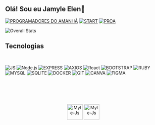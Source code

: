 <h2>Olá! Sou eu Jamyle Elen👋</h2>

[![PROGRAMADORES DO AMANHÃ](https://img.shields.io/badge/PROGRAMADORES%20DO%20AMANHÃ-Turma_5-ffd11a?style=for-the-badge&&logoColor=white)](https://programadoresdoamanha.org)
[![START](https://img.shields.io/badge/START+-CYBERSECURITY-fff?style=for-the-badge&labelColor=7e01ff&logoColor=White)](https://www.redecidada.org.br/projetos/projeto-start/)
[![PROA](https://img.shields.io/badge/PROPROFISSAO-2024.2-fff?style=for-the-badge&labelColor=1c3380&logoColor=white)](https://www.proa.org.br/proprofissao/)


![Overall Stats](https://github-readme-stats.vercel.app/api?username=jamyle-elen&count_private=true&show_icons=true&theme=merko)

<h2>Tecnologias</h2><br>

![JS](https://img.shields.io/badge/JavaScript-F7DF1E?style=for-the-badge&logo=javascript&logoColor=black)
![Node.js](https://img.shields.io/badge/Node.js-339933?style=for-the-badge&logo=nodedotjs&logoColor=white)
![EXPRESS](https://img.shields.io/badge/Express%20js-000000?style=for-the-badge&logo=express&logoColor=white)
![AXIOS](https://img.shields.io/badge/axios-671ddf?&style=for-the-badge&logo=axios&logoColor=white)
![React](https://img.shields.io/badge/React-20232A?style=for-the-badge&logo=react&logoColor=61DAFB)
![BOOTSTRAP](https://img.shields.io/badge/Bootstrap-563D7C?style=for-the-badge&logo=bootstrap&logoColor=white)
![RUBY](https://img.shields.io/badge/Ruby-CC342D?style=for-the-badge&logo=ruby&logoColor=white)
![MYSQL](https://img.shields.io/badge/MySQL-005C84?style=for-the-badge&logo=mysql&logoColor=white)
![SQLITE](https://img.shields.io/badge/Sqlite-003B57?style=for-the-badge&logo=sqlite&logoColor=white)
![DOCKER](https://img.shields.io/badge/Docker-2CA5E0?style=for-the-badge&logo=docker&logoColor=white)
![GIT](https://img.shields.io/badge/GIT-E44C30?style=for-the-badge&logo=git&logoColor=white)
![CANVA](https://img.shields.io/badge/Canva-%2300C4CC.svg?&style=for-the-badge&logo=Canva&logoColor=white)
![FIGMA](https://img.shields.io/badge/Figma-F24E1E?style=for-the-badge&logo=figma&logoColor=white)


<h2>ㅤ</h2>
<div align='center'><br>
  <img alt="Myle-Js" height="50" width="50" src="https://github.com/Jamyle-Elen/jamyle-elen/assets/110051309/eff2c701-7bdf-456b-83a0-d19cd8476064">
  <img alt="Myle-Js" height="50" width="50" src="https://github.com/Jamyle-Elen/jamyle-elen/assets/110051309/beb800f9-676c-4a00-b2ab-d60bd4453cf0">
</div>

<!--
**Jamyle-Elen/jamyle-elen** is a ✨ _special_ ✨ repository because its `README.md` (this file) appears on your GitHub profile.

Here are some ideas to get you started:

- 🔭 I’m currently working on ...

- 🌱 I’m currently learning ...
- 👯 I’m looking to collaborate on ...
- 🤔 I’m looking for help with ...
- 💬 Ask me about ...
- 📫 How to reach me: ...
- 😄 Pronouns: ...
- ⚡ Fun fact: ...
-->
